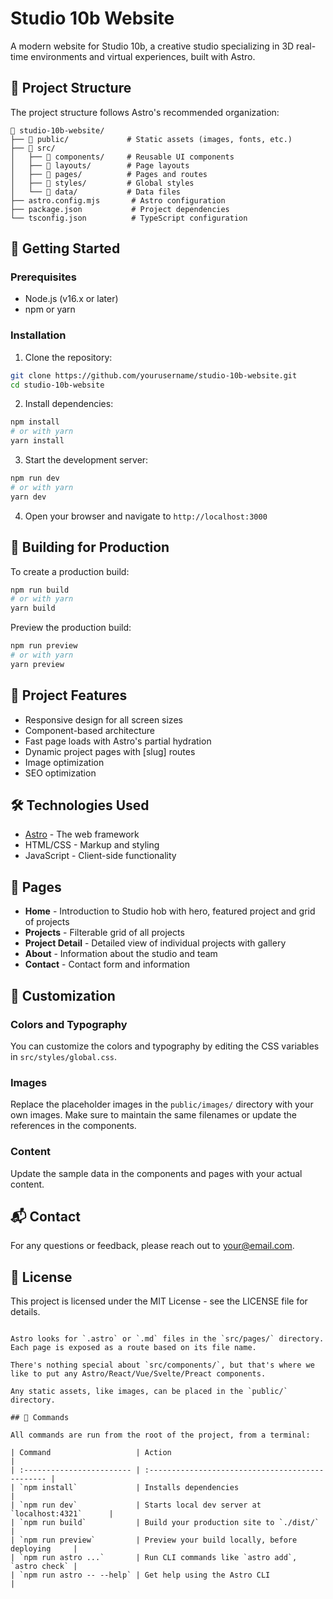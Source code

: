 # Studio 10b Website

A modern website for Studio 10b, a creative studio specializing in 3D real-time environments and virtual experiences, built with Astro.

## 🚀 Project Structure

The project structure follows Astro's recommended organization:

```
📁 studio-10b-website/
├── 📁 public/             # Static assets (images, fonts, etc.)
├── 📁 src/
│   ├── 📁 components/     # Reusable UI components
│   ├── 📁 layouts/        # Page layouts
│   ├── 📁 pages/          # Pages and routes
│   ├── 📁 styles/         # Global styles
│   └── 📁 data/           # Data files
├── astro.config.mjs       # Astro configuration
├── package.json           # Project dependencies
└── tsconfig.json          # TypeScript configuration
```

## 🧞 Getting Started

### Prerequisites

- Node.js (v16.x or later)
- npm or yarn

### Installation

1. Clone the repository:
```bash
git clone https://github.com/yourusername/studio-10b-website.git
cd studio-10b-website
```

2. Install dependencies:
```bash
npm install
# or with yarn
yarn install
```

3. Start the development server:
```bash
npm run dev
# or with yarn
yarn dev
```

4. Open your browser and navigate to `http://localhost:3000`

## 🔧 Building for Production

To create a production build:

```bash
npm run build
# or with yarn
yarn build
```

Preview the production build:

```bash
npm run preview
# or with yarn
yarn preview
```

## 📝 Project Features

- Responsive design for all screen sizes
- Component-based architecture
- Fast page loads with Astro's partial hydration
- Dynamic project pages with [slug] routes
- Image optimization
- SEO optimization

## 🛠️ Technologies Used

- [Astro](https://astro.build/) - The web framework
- HTML/CSS - Markup and styling
- JavaScript - Client-side functionality

## 📱 Pages

- **Home** - Introduction to Studio hob with hero, featured project and grid of projects
- **Projects** - Filterable grid of all projects
- **Project Detail** - Detailed view of individual projects with gallery
- **About** - Information about the studio and team
- **Contact** - Contact form and information

## 🎨 Customization

### Colors and Typography

You can customize the colors and typography by editing the CSS variables in `src/styles/global.css`.

### Images

Replace the placeholder images in the `public/images/` directory with your own images. Make sure to maintain the same filenames or update the references in the components.

### Content

Update the sample data in the components and pages with your actual content.

## 📬 Contact

For any questions or feedback, please reach out to [your@email.com](mailto:your@email.com).

## 📄 License

This project is licensed under the MIT License - see the LICENSE file for details.
```

Astro looks for `.astro` or `.md` files in the `src/pages/` directory. Each page is exposed as a route based on its file name.

There's nothing special about `src/components/`, but that's where we like to put any Astro/React/Vue/Svelte/Preact components.

Any static assets, like images, can be placed in the `public/` directory.

## 🧞 Commands

All commands are run from the root of the project, from a terminal:

| Command                   | Action                                           |
| :------------------------ | :----------------------------------------------- |
| `npm install`             | Installs dependencies                            |
| `npm run dev`             | Starts local dev server at `localhost:4321`      |
| `npm run build`           | Build your production site to `./dist/`          |
| `npm run preview`         | Preview your build locally, before deploying     |
| `npm run astro ...`       | Run CLI commands like `astro add`, `astro check` |
| `npm run astro -- --help` | Get help using the Astro CLI                     |

